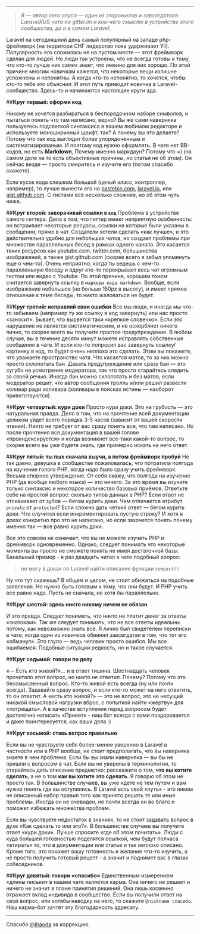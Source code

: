 
-------------------------------------

> *Я — автор сего опуса — один из старожилов и завсегдатаев LaravelRUS чата на gitter.im и кое-чего смыслю в устройстве этого сообщества, да и в самом Laravel.*

Laravel на сегодняшний день самый популярный на западе php-фреймворк (на территори СНГ лидерство пока удерживает Yii). Популярность его сложилась не на пустом месте — этот фреймворк сделан для людей. Но люди так устроены, что не всегда готовы к тому, что кто-то лучше них самих знает, что именно для них хорошо. По этой причине многим новичкам кажется, что некоторые вещи излишне усложнены и непонятны. А когда что-то непонятно, то хочется, чтобы кто-то тебе это объяснил. И этот путь приводит новичка в Laravel-сообщество. Здесь-то и начинаются настоящие круги ада.

##<a id="1"></a>**Круг первый: оформи код**

Никому не хочется разбираться в беспорядочном наборе символов, и пытаться понять что там написано, верно? Вы же сами наверняка пользуетесь подсветкой синтаксиса в вашем любимом редакторе и используете моноширинный шрифт, так? А почему вы это делаете? Потому что так код выглядит более упорядоченным и систематизированым. И поэтому код нужно оформлять. В чате нет BB-кодов, но есть **Markdown**, Почему именно маркдаун? Потому что =) (на самом деле на то есть объективные причины, но статья не об этом). Он сейчас везде — просто смиритесь и изучите его (потом спасибо скажете).

Если кусок кода слишком большой (целый класс, контроллер, например), то лучше вынести его на [pastebin.com](http://pastebin.com), [laravel.io](http://laravel.io/bin), или [gist.github.com](http://gist.github.com). C гистами всё несколько сложнее, но об этом чуть ниже.

##<a id="2"></a>**Круг второй: заворачивай ссылки в `код`**
Проблема в устройстве самого гиттера. Дело в том, что гиттер имеет неприятную особенность: он встраивает некоторые ресурсы, ссылки на которые были указаны в сообщении, прямо в чат. Создатели хотели сделать «как лучше», и это действительно удобно для небольших чатов, но создает проблемы при множестве параллельных бесед в рамках одного канала. Это касается таких ресурсов как youtube.com, twitter.com, большинства изображений, а также gist.github.com (скорее всего я забыл упомянуть еще о чем-то). Очень неприятно, когда ты ведешь с кем-то паралленьную беседу и вдруг кто-то перекрывает весь чат огромным гистом или видео с Youtube. По этой причине, хорошим тоном считается завернуть ссылку в `маркеры кода markdown`. Вообще, если изображение небольшое (не больше 150px в высоту), и имеет прямое отношение к теме беседы, то никто жаловаться не будет. 

##<a id="3"></a>**Круг третий: исправляй свои ошибки**
Все мы люди, и иногда мы что-то забываем (например ту же ссылку в код завернуть) или нас просто «заносит». Бывает, что вырвется таки «крепкое словечко». Если это нарушение не является систематическим, и не оскорбляет никого лично, то скорее всего вы получите простое предупреждение. В любом случае, вы в течение десяти минут можете исправлять собственные сообщения в чате. И если кто-то попросил вас завернуть ссылку/картинку в код, то будет очень неплохо это сделать. Этим вы покажете, что уважаете пространство чата. Что касается матов, то за них можно просто схлопотать бан. Давать предупреждение или сразу бан — это сугубо на усмотрение модератора, так что просто старайтесь следить за своей речью. Иногда бан можно схлопотать и без матов, если модератор решит, что автор сообщения тролль и/или решил развести холивар ради холивара (холивары в поисках истины — наоборот приветствуются). 

##<a id="4"></a>**Круг четвертый: кури доки**
Просто кури доки. Это не грубость — это натуральная правда. Дело в том, что на прочтение всей документации целиком уйдет всего порядка 3-5 часов (зависит от вашей скорости чтения). Никто не требует от вас сразу понять все, что там написано. Но после прочтения вся документация в вашей голове «проиндексируется» и когда возникнет все-таки какой-то вопрос, то скорее всего вы уже будете знать, где примерно искать на него ответ.

##<a id="5"></a>**Круг пятый: ты пых сначала выучи, а потом фреймворк пробуй**
Не так давно, девушка в сообществе пожаловалась, что потратила полгода на изучение голого PHP, когда надо было сразу учить фреймворк. Весьма спорное утверждение. От себя скажу, что полгода на изучение PHP (да вообще любого языка) — это ничего. За это время вы изучите только синтаксис и некоторое количество базовых приёмов. Ответьте себе на простой вопрос: сколько типов данных в PHP? Если ответ не отскакивает от зубов — бегом курить доки. Чем отличается атрибут `private` от `protected`? Если сложно дать четкий ответ — бегом курить доки. Что случится если инкрементировать пустую строку? И хотя в доках конкретно про это не написано, но если захочется понять почему именно так — все равно курить доки.

Все это совсем не означает, что вы не можете изучать PHP и фреймворк одновременно. Однако, следует понимать что некоторые моменты вы просто не сможете понять не имея достаточной базы. Банальный пример - я раз двадцать читал в чате подобный вопрос:
> не могу в доках по Laravel найти описание функции `compact()` 

Ну что тут скажешь?
В общем и целом, не стоит обижаться на подобные заявления. Но нужно быть готовым к тому, что они будут. И PHP учить все равно надо. Пусть не сначала, но хотя бы параллельно.

##<a id="6"></a>**Круг шестой: здесь никто никому ничем не обязан**

И это правда. Следует понимать, что никто не платит денег за ответы «знатокам». Так же следует понимать, что не все ответы идеальны потому, как невозможно знать всё. Я лично был свидетелем переписки в чате, когда один из новичков обвинял завсегдатая в том, что тот его «обманул». Это глупо — ведь человек просто ошибся. Мы все ошибаемся. Подобные ситуации редкость, но и такое случается.

##<a id="7"></a>**Круг седьмой: говори по делу**

«— Есть кто живой?»... и в ответ тишина. Шестнадцать человек прочитало этот вопрос, но никто не ответил. Почему? Потому что это бессмысленный вопрос. Кто-то живой есть всегда (ну или почти всегда). Задавайте сразу вопрос, и если кто-то может на него ответить, то он ответит. А «есть кто живой?» — это не вопрос, это не несущий никакой смысловой нагрузки вброс, с попыткой найти «жертву» для «потрещать». А в качестве вступления перед вопросом будет достаточно написать «Привет» - наш бот всегда с вами поздоровается и даже поинтересуется, как ваши дела :)

##<a id="8"></a>**Круг восьмой:  ставь вопрос правильно**

Если вы не чувствуете себя более-менее уверенно в Laravel в частности или в PHP вообще, не стоит предполагать, что вы наверняка знаете в чем проблема. Если бы вы знали наверняка — вы бы не пришли с вопросом в чат. Если вы не уверены в терминологии, то старайтесь дать описание предметно: расскажите о том, **что вы хотите сделать**, а не о том **как вы хотите это сделать**. Я говорю об этом не просто так. В большинстве случаев, вы уже идете не тем путем и вам нужно понять где вы оступились. В Laravel есть свой «путь» - это никем не описанный набор правил того как принято решать те или иные проблемы. Иногда он не очевиден, но почти всегда он во благо и поможет избежать множества проблем.

Если вы чувствуете недостаток в знаниях, то не стоит задавать вопрос в духе «Как сделать то или это?». В большинстве случаев вы получите ответ «кури доки». Лучше спросите «где об этом почитать». Люди с куда большей готовностью поделятся ссылкой, чем будут полчаса «втирать» то, что в документации или статье и так неплохо описано. Кроме того, это покажет вашу готовность и желание что-то изучить, а не просто получить готовый рецепт - а значит и поднимет вас в глазах собеседников.

##<a id="9"></a>**Круг девятый: говори «спасибо»**
Единственным измерением «длины письки» в нашем чате является карма. Она ничего не решает и ничего не значит в плане принятия решений. Она лишь косвенно отражает вклад индивида в сообщество. Если вы получили ответ на свой вопрос, или хотябы наводку на него, то скажите `@nickname спасибо`. Наш карма-бот зачтет эту благодарность адресату.

----------------------
Спасибо [@jhaoda](https://karma.laravel.su/user/jhaoda) за коррекцию.
